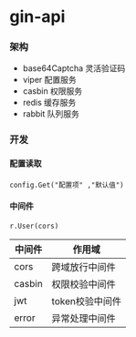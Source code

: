# gin-api

### 架构
- base64Captcha 灵活验证码
- viper 配置服务
- casbin 权限服务
- redis 缓存服务
- rabbit 队列服务

### 开发
 #### 配置读取
```golang
config.Get("配置项" ,"默认值")
```

#### 中间件
```golang
r.User(cors)
```

|中间件| 作用域 |
|----|----|
| cors| 跨域放行中间件|
| casbin| 权限校验中间件|
| jwt| token校验中间件|
| error | 异常处理中间件|
